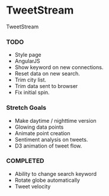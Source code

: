 TweetStream
===========

TweetStream

### TODO
- Style page
- AngularJS
- Show keyword on new connections.
- Reset data on new search.
- Trim city list.
- Trim data sent to browser
- Fix initial spin.

### Stretch Goals
- Make daytime / nighttime version
- Glowing data points
- Animate point creation
- Sentiment analysis on tweets.
- D3 animation of tweet flow.

### COMPLETED
- Ability to change search keyword
- Rotate globe automatically
- Tweet velocity
